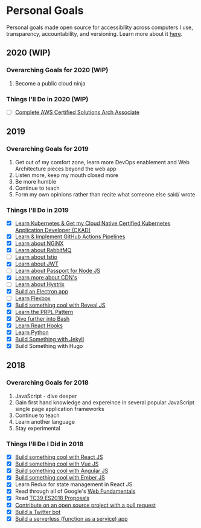 # Personal Goals

Personal goals made open source for accessibility across computers I use, transparency,
accountability, and versioning. Learn more about it [here](http://una.im/personal-goals-guide).

## 2020 (WIP)

### Overarching Goals for 2020 (WIP)
1. Become a public cloud ninja

### Things I'll Do in 2020 (WIP)

- [ ] [Complete AWS Certified Solutions Arch Associate](https://github.com/cujarrett/learning-aws/blob/master/aws-certified-solutions-architect%E2%80%93associate/index.md)

## 2019

### Overarching Goals for 2019
1. Get out of my comfort zone, learn more DevOps enablement and Web Architecture pieces beyond the web app
2. Listen more, keep my mouth closed more
3. Be more humble
4. Continue to teach
5. Form my own opinions rather than recite what someone else said/ wrote

### Things I'll Do in 2019

- [x] [Learn Kubernetes & Get my Cloud Native Certified Kubernetes Application Developer (CKAD)](https://github.com/cujarrett/learning-kubernetes/blob/master/certified-kubernetes-application-developer/index.md)
- [x] [Learn & Implement GitHub Actions Pipelines](https://github.com/cujarrett/markdown-tables)
- [x] [Learn about NGiNX](https://github.com/cujarrett/personal-goals/issues/16)
- [x] [Learn about RabbitMQ](https://github.com/cujarrett/personal-goals/issues/12)
- [ ] [Learn about Istio](https://github.com/cujarrett/personal-goals/issues/11)
- [x] [Learn about JWT](https://github.com/cujarrett/personal-goals/issues/9)
- [ ] [Learn about Passport for Node JS](https://github.com/cujarrett/personal-goals/issues/8)
- [x] [Learn more about CDN's](https://github.com/cujarrett/personal-goals/issues/7)
- [ ] [Learn about Hystrix](https://github.com/cujarrett/personal-goals/issues/6)
- [x] [Build an Electron app](https://github.com/cujarrett/learning-electron)
- [ ] [Learn Flexbox](https://github.com/cujarrett/personal-goals/issues/5)
- [x] [Build something cool with Reveal JS](https://github.com/cujarrett/personal-goals/issues/2)
- [x] [Learn the PRPL Pattern](https://github.com/cujarrett/personal-goals/issues/14)
- [x] [Dive further into Bash](https://github.com/cujarrett/personal-goals/issues/21)
- [x] [Learn React Hooks](https://github.com/cujarrett/learning-react-hooks)
- [x] [Learn Python](https://github.com/cujarrett/learning-python)
- [x] [Build Something with Jekyll](https://mattjarrett.dev/)
- [x] Build Something with Hugo

## 2018

### Overarching Goals for 2018
1. JavaScript - dive deeper
2. Gain first hand knowledge and expereince in several popular JavaScript single page application frameworks
3. Continue to teach
4. Learn another language
5. Stay experimental

### Things ~~I'll Do~~ I Did in 2018

- [X] [Build something cool with React JS](https://www.glimpse.ninja/)
- [X] [Build something cool with Vue JS](https://github.com/matt-jarrett/vue-js-news-app)
- [x] [Build something cool with Angular JS](https://github.com/matt-jarrett/angular-tour-of-heroes)
- [X] [Build something cool with Ember JS](https://github.com/matt-jarrett/ember-super-rentals)
- [X] Learn Redux for state management in React JS
- [x] Read through all of Google's [Web Fundamentals](https://developers.google.com/web/fundamentals/)
- [x] Read [TC39 ES2018 Proposals](https://github.com/tc39/proposals)
- [x] [Contribute on an open source project with a pull request](https://github.com/siimon/prom-client/pull/230)
- [x] [Build a Twitter bot](https://github.com/cujarrett/banshee-44-mods-bot)
- [x] [Build a serverless (function as a service) app](https://github.com/cujarrett/banshee-44-mods-bot)
